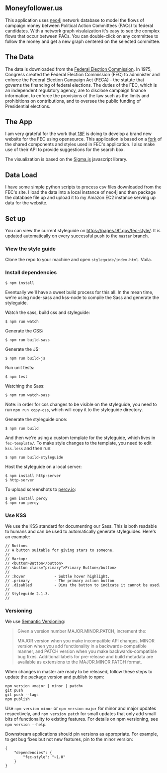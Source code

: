 
## Moneyfollower.us
This application uses [neo4j](http://neo4j.com/) network database to model the flows of campaign money between Political Action Committees (PACs) to federal candidates. With a network graph visulaization it's easy
to see the complex flows that occur between PACs. You can double-click on any committee to follow the money
and get a new graph centered on the selected committee.

## The Data
The data is downloaded from the [Federal Election Commission](http://www.fec.gov/finance/disclosure/ftpdet.shtml#a2015_2016). In 1975, Congress created the Federal Election Commission (FEC) to administer and enforce the Federal Election Campaign Act (FECA) - the statute that governs the financing of federal elections. The duties of the FEC, which is an independent regulatory agency, are to disclose campaign finance information, to enforce the provisions of the law such as the limits and prohibitions on contributions, and to oversee the public funding of Presidential elections.

## The App
I am very grateful for the work that [18F](http://18f.gsa.gov) is doing to develop a brand new website for the FEC using opensource. This application is based on a [fork](https://github.com/18F/fec-style) of the shared 
components and styles used in FEC's application. I also make use of their API to provide suggestions
for the search box.

The visualization is based on the [Sigma.js](http://sigmajs.org/) javascript library.

## Data Load
I have some simple python scripts to process csv files downloaded from the FEC's site. I load
the data into a local instance of neo4j and then package the database file up and upload it to my Amazon EC2 
instance serving up data for the website.


## Set up

You can view the current styleguide on https://pages.18f.gov/fec-style/. It is
updated automatically on every successful push to the `master` branch.


### View the style guide

Clone the repo to your machine and open `styleguide/index.html`. Voila.


### Install dependencies

    $ npm install

Eventually we'll have a sweet build process for this all. In the mean time, we're using node-sass and kss-node to compile the Sass and generate the styleguide.

Watch the sass, build css and styleguide:

    $ npm run watch

Generate the CSS:

    $ npm run build-sass

Generate the JS:

    $ npm run build-js

Run unit tests:

    $ npm test

Watching the Sass:

    $ npm run watch-sass

Note: in order for css changes to be visible on the styleguide, you need to run `npm run copy-css`, which will copy it to the styleguide directory.

Generate the styleguide once:

    $ npm run build

And then we're using a custom template for the styleguide, which lives in
`fec-template/`. To make style changes to the template, you need to edit
`kss.less` and then run:

    $ npm run build-styleguide

Host the styleguide on a local server:

    $ npm install http-server
    $ http-server

To upload screenshots to [percy.io](https://percy.io):

    $ gem install percy
    $ npm run percy

### Use KSS
We use the KSS standard for documenting our Sass. This is both readable to humans and can be used to automatically generate styleguides. Here's an example:

```
// Buttons
// A button suitable for giving stars to someone.
//
// Markup:
// <button>Button</button>
// <button class="primary">Primary Button</button>
//
// :hover             - Subtle hover highlight.
// .primary           - The primary action button
// .disabled          - Dims the button to indicate it cannot be used.
//
// Styleguide 2.1.3.
//
```

### Versioning
We use [Semantic Versioning](http://semver.org/):

> Given a version number MAJOR.MINOR.PATCH, increment the:
>
> MAJOR version when you make incompatible API changes,
> MINOR version when you add functionality in a backwards-compatible manner, and
> PATCH version when you make backwards-compatible bug fixes.
> Additional labels for pre-release and build metadata are available as extensions to the MAJOR.MINOR.PATCH format.

When changes in master are ready to be released, follow these steps to update the package version and publish to npm:

    npm version <major | minor | patch>
    git push
    git push --tags
    npm publish

Use `npm version minor` or `npm version major` for minor and major updates respectively, and `npm version patch` for small updates that only add small bits of functionality to existing features. For details on npm versioning, see `npm version --help`.

Downstream applications should pin versions as appropriate. For example, to get bug fixes but not new features, pin to the minor version:

    {
        "dependencies": {
            "fec-style": "~1.0"
        }
    }
